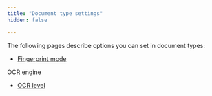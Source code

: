 ```yaml
---
title: "Document type settings"
hidden: false

---
```


The following pages describe options you can set in document types:

- [Fingerprint mode](doc:fingerprint-mode)

OCR engine

- [OCR level](doc:ocr-level)

